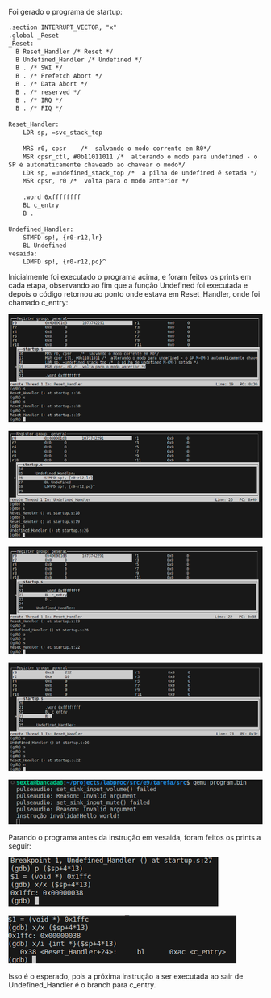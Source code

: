 

Foi gerado o programa de startup:

```
.section INTERRUPT_VECTOR, "x"
.global _Reset
_Reset:
  B Reset_Handler /* Reset */
  B Undefined_Handler /* Undefined */
  B . /* SWI */
  B . /* Prefetch Abort */
  B . /* Data Abort */
  B . /* reserved */
  B . /* IRQ */
  B . /* FIQ */
 
Reset_Handler:
    LDR sp, =svc_stack_top

    MRS r0, cpsr    /*  salvando o modo corrente em R0*/
    MSR cpsr_ctl, #0b11011011 /*  alterando o modo para undefined - o SP é automaticamente chaveado ao chavear o modo*/
    LDR sp, =undefined_stack_top /*  a pilha de undefined é setada */
    MSR cpsr, r0 /*  volta para o modo anterior */

    .word 0xffffffff
    BL c_entry
    B .

Undefined_Handler:
    STMFD sp!, {r0-r12,lr}
    BL Undefined
vesaida:
    LDMFD sp!, {r0-r12,pc}^

```

Inicialmente foi executado o programa acima, e foram feitos os prints em cada etapa, observando ao fim que a função Undefined foi executada e depois o código retornou ao ponto onde estava em Reset_Handler, onde foi chamado c_entry:

![](t-1.png)

![](t-2.png)

![](t-3.png)

![](t-4.png)

![](t-5.png)

Parando o programa antes da instrução em vesaida, foram feitos os prints a seguir:

![](t-6.png)

![](t-7.png)

Isso é o esperado, pois a próxima instrução a ser executada ao sair de Undefined_Handler é o branch para c_entry.
